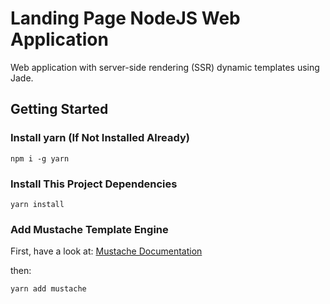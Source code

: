 # Landing Page NodeJS Web Application
Web application with server-side rendering (SSR) dynamic templates using Jade.
## Getting Started
### Install **yarn** (If Not Installed Already)
```
npm i -g yarn
```

### Install This Project Dependencies
```
yarn install
```

### Add Mustache Template Engine
First, have a look at: [Mustache Documentation](https://github.com/janl/mustache.js)

then:
```
yarn add mustache
```